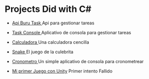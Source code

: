 # Projects Did with C#

- <a href='https://github.com/DevJhojan/ApiBuruTasks'> Api Buru Task </a> Api para gestionar tareas
- <a href='https://github.com/DevJhojan/TaskConsole'> Task Console </a> Aplicativo de consola para gestionar tareas

- <a href='https://github.com/DevJhojan/Calculadora'> Calculadora </a> Una calculadora cencilla 

- <a href='https://github.com/DevJhojan/Game-Snake'> Snake </a> El juego de la culebrita 

- <a href='https://github.com/DevJhojan/Cronometro'> Cronometro </a> Un simple aplicativo de consola para cronometrear  

- <a href='https://github.com/DevJhojan/Game-Firts-Unity'> Mi primer Juego con Unity</a> Primer intento Fallido